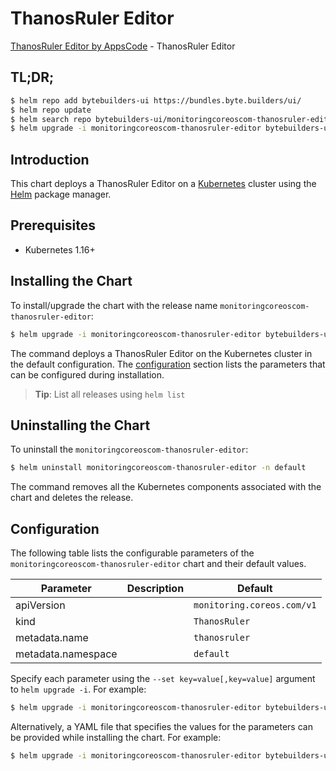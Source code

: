 # ThanosRuler Editor

[ThanosRuler Editor by AppsCode](https://byte.builders) - ThanosRuler Editor

## TL;DR;

```bash
$ helm repo add bytebuilders-ui https://bundles.byte.builders/ui/
$ helm repo update
$ helm search repo bytebuilders-ui/monitoringcoreoscom-thanosruler-editor --version=v0.4.10
$ helm upgrade -i monitoringcoreoscom-thanosruler-editor bytebuilders-ui/monitoringcoreoscom-thanosruler-editor -n default --create-namespace --version=v0.4.10
```

## Introduction

This chart deploys a ThanosRuler Editor on a [Kubernetes](http://kubernetes.io) cluster using the [Helm](https://helm.sh) package manager.

## Prerequisites

- Kubernetes 1.16+

## Installing the Chart

To install/upgrade the chart with the release name `monitoringcoreoscom-thanosruler-editor`:

```bash
$ helm upgrade -i monitoringcoreoscom-thanosruler-editor bytebuilders-ui/monitoringcoreoscom-thanosruler-editor -n default --create-namespace --version=v0.4.10
```

The command deploys a ThanosRuler Editor on the Kubernetes cluster in the default configuration. The [configuration](#configuration) section lists the parameters that can be configured during installation.

> **Tip**: List all releases using `helm list`

## Uninstalling the Chart

To uninstall the `monitoringcoreoscom-thanosruler-editor`:

```bash
$ helm uninstall monitoringcoreoscom-thanosruler-editor -n default
```

The command removes all the Kubernetes components associated with the chart and deletes the release.

## Configuration

The following table lists the configurable parameters of the `monitoringcoreoscom-thanosruler-editor` chart and their default values.

|     Parameter      | Description |                Default                |
|--------------------|-------------|---------------------------------------|
| apiVersion         |             | <code>monitoring.coreos.com/v1</code> |
| kind               |             | <code>ThanosRuler</code>              |
| metadata.name      |             | <code>thanosruler</code>              |
| metadata.namespace |             | <code>default</code>                  |


Specify each parameter using the `--set key=value[,key=value]` argument to `helm upgrade -i`. For example:

```bash
$ helm upgrade -i monitoringcoreoscom-thanosruler-editor bytebuilders-ui/monitoringcoreoscom-thanosruler-editor -n default --create-namespace --version=v0.4.10 --set apiVersion=monitoring.coreos.com/v1
```

Alternatively, a YAML file that specifies the values for the parameters can be provided while
installing the chart. For example:

```bash
$ helm upgrade -i monitoringcoreoscom-thanosruler-editor bytebuilders-ui/monitoringcoreoscom-thanosruler-editor -n default --create-namespace --version=v0.4.10 --values values.yaml
```
